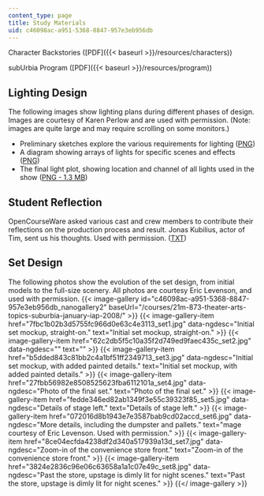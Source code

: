 ```yaml
---
content_type: page
title: Study Materials
uid: c46098ac-a951-5368-8847-957e3eb956db
---
```


Character Backstories ([PDF]({{< baseurl >}}/resources/characters))

subUrbia Program ([PDF]({{< baseurl >}}/resources/program))

Lighting Design
---------------

The following images show lighting plans during different phases of design. Images are courtesy of Karen Perlow and are used with permission. (Note: images are quite large and may require scrolling on some monitors.)

*   Preliminary sketches explore the various requirements for lighting ([PNG](/ans7870/21m/21m.873/iap08/imagegallery/lights/lights6.png))
*   A diagram showing arrays of lights for specific scenes and effects ([PNG](/ans7870/21m/21m.873/iap08/imagegallery/lights/lights2.png))
*   The final light plot, showing location and channel of all lights used in the show ([PNG - 1.3 MB](/ans7870/21m/21m.873/iap08/imagegallery/lights/lights1.png))

Student Reflection
------------------

OpenCourseWare asked various cast and crew members to contribute their reflections on the production process and result. Jonas Kubilius, actor of Tim, sent us his thoughts. Used with permission. ([TXT](/courses/music-and-theater-arts/21m-873-theater-arts-topics-suburbia-january-iap-2008/study-materials/jonas.txt))

Set Design
----------

The following photos show the evolution of the set design, from initial models to the full-size scenery. All photos are courtesy Eric Levenson, and used with permission.
{{< image-gallery id="c46098ac-a951-5368-8847-957e3eb956db_nanogallery2" baseUrl="/courses/21m-873-theater-arts-topics-suburbia-january-iap-2008/" >}}
{{< image-gallery-item href="7fbc1b02b3d5755fc966d0e63c4e3113_set1.jpg" data-ngdesc="Initial set mockup, straight-on." text="Initial set mockup, straight-on." >}}
{{< image-gallery-item href="62c2db5f5c10a35f2d749ed9faec435c_set2.jpg" data-ngdesc="" text="" >}}
{{< image-gallery-item href="b5dded843c81bb2c4a1bf51ff2349713_set3.jpg" data-ngdesc="Initial set mockup, with added painted details." text="Initial set mockup, with added painted details." >}}
{{< image-gallery-item href="27fbb56982e8508525623fba6112101a_set4.jpg" data-ngdesc="Photo of the final set." text="Photo of the final set." >}}
{{< image-gallery-item href="fedde346ed82ab1349f3e55c39323f85_set5.jpg" data-ngdesc="Details of stage left." text="Details of stage left." >}}
{{< image-gallery-item href="072016d8b1943e7e3587bab9cd02accd_set6.jpg" data-ngdesc="More details, including the dumpster and pallets." text="mage courtesy of Eric Levenson. Used with permission." >}}
{{< image-gallery-item href="8ce04ecfda4238df2d340a517939a13d_set7.jpg" data-ngdesc="Zoom-in of the convenience store front." text="Zoom-in of the convenience store front." >}}
{{< image-gallery-item href="3824e2836c96e06c63658a1a1c07e49c_set8.jpg" data-ngdesc="Past the store, upstage is dimly lit for night scenes." text="Past the store, upstage is dimly lit for night scenes." >}}
{{</ image-gallery >}}